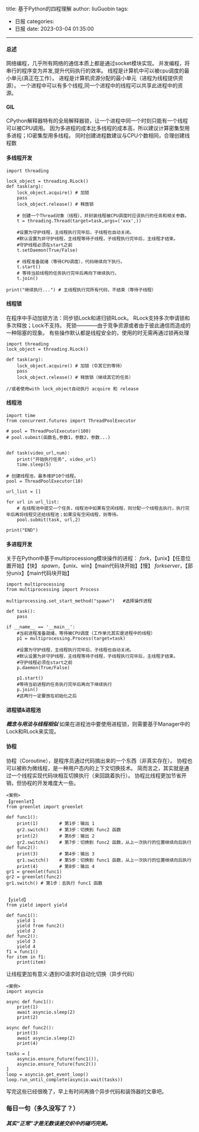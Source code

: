 title: 基于Python的四程理解
author: liuGuobin
tags:
  - 日报
categories:
  - 日报
date: 2023-03-04 01:35:00
---
#### 总述
网络编程，几乎所有网络的通信本质上都是通过socket模块实现。
并发编程，将串行的程序变为并发,提升代码执行的效率。
线程是计算机中可以被cpu调度的最小单元(真正在工作）。
进程是计算机资源分配的最小单元（进程为线程提供资源）。
一个进程中可以有多个线程,同一个进程中的线程可以共享此进程中的资源。
#### GIL
CPython解释器特有的全局解释器锁，让一个进程中同一个时刻只能有一个线程可以被CPU调用。
因为多进程的成本比多线程的成本高，所以建议计算密集型用多进程；IO密集型用多线程。
同时创建进程数建议与CPU个数相同，合理创建线程数
#### 多线程开发
```
import threading

lock_object = threading.RLock()
def task(arg):
    lock_object.acquire() # 加锁
	pass
    lock_object.release() # 释放锁
    
    # 创建一个Thread对象（线程），并封装线程被CPU调度时应该执行的任务和相关参数。
    t = threading.Thread(target=task,args=('xxx',))
    
    #设置为守护线程，主线程执行完毕后，子线程也自动关闭。
    #默认设置为非守护线程，主线程等待子线程，子线程执行完毕后，主线程才结束。
    #守护线程必须在start之前
    t.setDaemon(True/False)
    
    # 线程准备就绪（等待CPU调度），代码继续向下执行。
    t.start()
    # 等待当前线程的任务执行完毕后再向下继续执行。
    t.join()

print("继续执行...") # 主线程执行完所有代码，不结束（等待子线程）
```
#### 线程锁
在程序中手动加锁方法：同步锁Lock和递归锁RLock。
RLock支持多次申请锁和多次释放；Lock不支持。
死锁————由于竞争资源或者由于彼此通信而造成的一种阻塞的现象。
有些操作默认都是线程安全的，使用的时无需再通过锁再处理
```
import threading
lock_object = threading.RLock()

def task(arg):
    lock_object.acquire() # 加锁（令其它的等待）
	pass
    lock_object.release() # 释放锁（继续其它的任务）

//或者使用with lock_object自动执行 acquire 和 release
```
#### 线程池
```
import time
from concurrent.futures import ThreadPoolExecutor

# pool = ThreadPoolExecutor(100)
# pool.submit(函数名,参数1，参数2，参数...)


def task(video_url,num):
    print("开始执行任务", video_url)
    time.sleep(5)

# 创建线程池，最多维护10个线程。
pool = ThreadPoolExecutor(10)

url_list = []

for url in url_list:
    # 在线程池中提交一个任务，线程池中如果有空闲线程，则分配一个线程去执行，执行完毕后再将线程交还给线程池；如果没有空闲线程，则等待。
    pool.submit(task, url,2)
    
print("END")
```
#### 多进程开发
关于在Python中基于multiprocessiong模块操作的进程：
*fork*，【unix】【任意位置开始】【快】
*spawn*，【unix、win】【main代码块开始】【慢】
*forkserver*，【部分unix】【main代码块开始】
```
import multiprocessing
from multiprocessing import Process

multiprocessing.set_start_method("spawn")   #选择操作进程

def task():
	pass

if __name__ == '__main__':
    #当前进程准备就绪，等待被CPU调度（工作单元其实是进程中的线程）
    p1 = multiprocessing.Process(target=task)
    
    #设置为守护线程，主线程执行完毕后，子线程也自动关闭。
    #默认设置为非守护线程，主线程等待子线程，子线程执行完毕后，主线程才结束。
    #守护线程必须在start之前
    p.daemon(True/False)
    
    p1.start()
    #等待当前进程的任务执行完毕后再向下继续执行
    p.join()
    #这两行一定要放在初始化之后
```
#### 进程锁&进程池
***概念与用法与线程相似***
如果在进程池中要使用进程锁，则需要基于Manager中的Lock和RLock来实现。
#### 协程
协程（Coroutine），是程序员通过代码搞出来的一个东西（非真实存在）。
协程也可以被称为微线程，是一种用户态内的上下文切换技术。
简而言之，其实就是通过一个线程实现代码块相互切换执行（来回跳着执行）。
协程比线程更加节省开销，但协程的开发难度大一些。
```
<案例>
【greenlet】
from greenlet import greenlet

def func1():
    print(1)        # 第1步：输出 1
    gr2.switch()    # 第3步：切换到 func2 函数
    print(2)        # 第6步：输出 2
    gr2.switch()    # 第7步：切换到 func2 函数，从上一次执行的位置继续向后执行
def func2():
    print(3)        # 第4步：输出 3
    gr1.switch()    # 第5步：切换到 func1 函数，从上一次执行的位置继续向后执行
    print(4)        # 第8步：输出 4
gr1 = greenlet(func1)
gr2 = greenlet(func2)
gr1.switch() # 第1步：去执行 func1 函数


【yield】
from yield import yield

def func1():
    yield 1
    yield from func2()
    yield 2
def func2():
    yield 3
    yield 4
f1 = func1()
for item in f1:
    print(item)
```
让线程更加有意义:遇到IO请求时自动化切换（异步代码）
```
<案例>
import asyncio

async def func1():
    print(1)
    await asyncio.sleep(2)
    print(2)
    
async def func2():
    print(3)
    await asyncio.sleep(2)
    print(4)
    
tasks = [
    asyncio.ensure_future(func1()),
    asyncio.ensure_future(func2())
]
loop = asyncio.get_event_loop()
loop.run_until_complete(asyncio.wait(tasks))
```
写完这些已经很晚了，早上有时间再搞个异步代码和装饰器的文章吧。

### 每日一句（多久没写了？）
##### 其实“正常”才是无数误差交织中的碰巧完美。